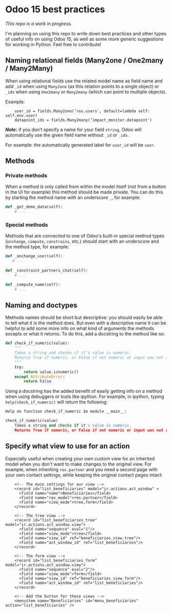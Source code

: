 # Odoo 15 best practices

*This repo is a work in progress.*
 
I'm planning on using this repo to write down best practices and other types of useful info on using Odoo 15, 
as well as some more generic suggestions for working in Python. Feel free to contribute!

## Naming relational fields (Many2one / One2many / Many2Many)

When using relational fields use the related model name as field name and add `_id` when using `Many2one` (as this relation points to a single object) or `_ids` when using `One2many` or `Many2many` (which can point to multiple objects).

Example: 

```
    user_id = fields.Many2one(’res.users', default=lambda self: self.env.user)
    datapoint_ids = fields.Many2many(’impact_monitor.datapoint')
```

***Note:*** if you don’t specify a name for your field `string`, Odoo will automatically use the given field name without `_id` or `_ids`. 

For example: the automatically generated label for `user_id` will be `user`.

## Methods

### Private methods

When a method is only called from within the model itself (not from a button in the UI for example) this
method should be made private. You can do this by starting the method name with an underscore `_`, for example: 

```python
def _get_demo_data(self):
    # ...
```

### Special methods

Methods that are connected to one of Odoo's built-in special method types (`onchange`, `compute`, `constrains`, etc.) 
should start with an underscore and the method type, for example:

```python
def _onchange_user(self):
   # ...
   
def _constraint_partners_chat(self):
	# ...

def _compute_name(self):
	# ...
```

## Naming and doctypes
Methods names should be short but descriptive: you should easily be able to tell what it is the method does. 
But even with a descriptive name it can be helpful to add some more info on what kind of arguments the methods excepts or what it returns. To do this, add a docstring to the method like so:

```python
def check_if_numeric(value):
    """
    Takes a string and checks if it's value is numeric.
    Returns True if numeric, or False if not numeric or input was not a string.
    """
    try:
        return value.isnumeric()
    except AttributeError:
        return False
```

Using a docstring has the added benefit of easily getting info on a method when using debuggers or tools like ipython. For example, in ipython, typing `help(check_if_numeric)` will return the following:

```python
Help on function check_if_numeric in module __main__:

check_if_numeric(value)
    Takes a string and checks if it's value is numeric.
    Returns True if numeric, or False if not numeric or input was not a string.
```

## Specify what view to use for an action

Especially useful when creating your own custom view for an inherited model when you don't want to make changes to the original view. For example, when inheriting `res.partner` and you need a second page with your own contact settings, while keeping the original contact pages intact:

```
    <!-- The main settings for our view -->
    <record id="list_beneficiaries" model="ir.actions.act_window" >
      <field name="name">Beneficiaries</field>
      <field name="res_model">res.partner</field>
      <field name="view_mode">tree,form</field>
    </record>

    <!-- The tree view -->
    <record id="list_beneficiaries_tree" model="ir.actions.act_window.view">
      <field name="sequence" eval="1"/>
      <field name="view_mode">tree</field>
      <field name="view_id" ref="beneficiaries_view_tree"/>
      <field name="act_window_id" ref="list_beneficiaries"/>
    </record>

    <!-- The form view -->
    <record id="list_beneficiaries_form" model="ir.actions.act_window.view">
      <field name="sequence" eval="2"/>
      <field name="view_mode">form</field>
      <field name="view_id" ref="beneficiaries_view_form"/>
      <field name="act_window_id" ref="list_beneficiaries"/>
    </record>

    <!-- Add the button for these views -->
    <menuitem name="Beneficiaries" id="menu_beneficiaries" action="list_beneficiaries" />
```
